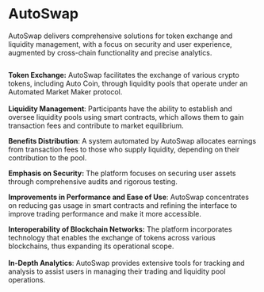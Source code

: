 # AutoSwap

AutoSwap delivers comprehensive solutions for token exchange and liquidity management, with a focus on security and user experience, augmented by cross-chain functionality and precise analytics.

<figure><img src="../../.gitbook/assets/DALL·E 2024-04-15 12.55.49 - AutoSwap De-Fi, a complex digital finance interface displayed on a futuristic screen. The interface features panels of glowing black and navy surround.webp" alt=""><figcaption></figcaption></figure>

**Token Exchange:** AutoSwap facilitates the exchange of various crypto tokens, including Auto Coin, through liquidity pools that operate under an Automated Market Maker protocol.\
\
**Liquidity Management**: Participants have the ability to establish and oversee liquidity pools using smart contracts, which allows them to gain transaction fees and contribute to market equilibrium.

**Benefits Distribution**: A system automated by AutoSwap allocates earnings from transaction fees to those who supply liquidity, depending on their contribution to the pool.

**Emphasis on Security:** The platform focuses on securing user assets through comprehensive audits and rigorous testing.

**Improvements in Performance and Ease of Use**: AutoSwap concentrates on reducing gas usage in smart contracts and refining the interface to improve trading performance and make it more accessible.

**Interoperability of Blockchain Networks:** The platform incorporates technology that enables the exchange of tokens across various blockchains, thus expanding its operational scope.\
\
**In-Depth Analytics**: AutoSwap provides extensive tools for tracking and analysis to assist users in managing their trading and liquidity pool operations.

